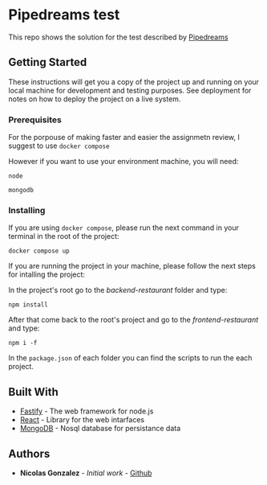 # Pipedreams test

This repo shows the solution for the test described by [Pipedreams](https://www.pipedreams.com/)

## Getting Started

These instructions will get you a copy of the project up and running on your local machine for development and testing purposes. See deployment for notes on how to deploy the project on a live system.

### Prerequisites

For the porpouse of making faster and easier the assignmetn review, I suggest to use `docker compose`

However if you want to use your environment machine, you will need:

```
node
```

```
mongodb
```

### Installing

If you are using `docker compose`, please run the next command in your terminal in the root of the project:

```
docker compose up
```

If you are running the project in your machine, please follow the next steps for intalling the project:

In the project's root go to the _backend-restaurant_ folder and type:

```
npm install
```

After that come back to the root's project and go to the _frontend-restaurant_ and type:

```
npm i -f
```

In the `package.json` of each folder you can find the scripts to run the each project.
## Built With

- [Fastify](https://www.fastify.io/) - The web framework for node.js
- [React](https://react.dev/) - Library for the web intarfaces
- [MongoDB](https://www.mongodb.com/) - Nosql database for persistance data

## Authors

- **Nicolas Gonzalez** - _Initial work_ - [Github](https://github.com/nfgonzalez10)
